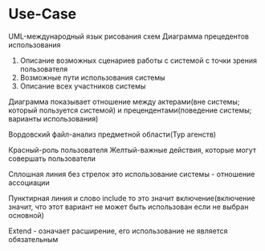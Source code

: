 # Use-Case
UML-международный язык рисования схем
Диаграмма прецедентов использования
1. Описание возможных сценариев работы с системой с точки зрения пользователя
2. Возможные пути использования системы
3. Описание всех участников системы

Диаграмма показывает отношение между актерами(вне системы; который пользуется системой) и прецендентами(поведение системы; варианты использования)

Вордовский файл-анализ предметной области(Тур агенств)

Красный-роль пользователя
Желтый-важные действия, которые могут совершать пользователи

Сплошная линия без стрелок это использование системы - отношение ассоциации

Пунктирная линия и слово include то это значит включение(включение значит, что этот вариант не может быть использован если не выбран основной)

Extend - означает расширение, его использование  не является обязательным 
